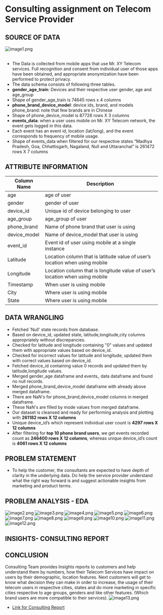 # Consulting assignment on Telecom Service Provider
## SOURCE OF DATA 
![image1.png](images/service_provider.png)<br><br>
- The Data is collected from mobile apps that use Mr. XY Telecom services. Full recognition and consent from individual user of those       apps have been obtained, and appropriate anonymization have been performed to protect privacy. 
- The data schema consists of following three tables.
- __gender_age_train__: Devices and their respective user gender, age and age_group
- Shape of gender_age_train is 74645 rows x 4 columns
- __phone_brand_device_model__: device ids, brand, and models phone_brand: note that few brands are in Chinese
- Shape of phone_device_model is 87726 rows X 3 columns
- __events_data__: when a user uses mobile on Mr. XY Telecom network, the event gets logged in this data.
- Each event has an event id, location (lat/long), and the event corresponds to frequency of mobile usage.
- Shape of events_data when filtered for our respective states “Madhya Pradesh, Goa, Chhattisgarh, Nagaland, Null and Uttaranchal” is     261472 rows X 7 columns
## ATTRIBUTE INFORMATION
| Column Name   			| Description                                              		  |
| ------------- 			| --------------------------------------------------------------|                                            		
| age                    | age of user                                   	  | 
| gender        		| gender of user                     				        |  
| device_id          		| Unique id of device belonging to user                                         | 
| age_group       			| age_group of user      							            |                                            
| phone_brand       | Name of phone brand that user is using            |   
| device_model       				| Name of device_model that user is using                                      	|
| event_id 		| Event id of user using mobile at a single instance   |
| Latitude          			| Location column that is latitude value of user’s location when using mobile                       |
| Longitude          				| Location column that is longitude value of user’s location when using mobile                 |
| Timestamp    				| When user is using mobile                   |
| City				| Where user is using mobile 	|
| State 				| Where user is using mobile	|<br>
## DATA WRANGLING
- Fetched 'Null' state records from database.
- Based on device_id, updated state, latitude,longitude,city columns appropriately without discrepancies. 
- Checked for latitude and longitude containing "0" values and updated them with appropriate values based on device_id.
- Checked for incorrect values for latitude and longitude, updated them with correct values based on device_id.
- Fetched device_id containing value 0 records and updated them by latitude,longitude values. 
- Merged gender_age dataframe and events_ data dataframe and found no null records.
- Merged phone_brand_device_model dataframe with already above merged dataframe.
- There are NaN's for phone_brand,device_model columns in merged dataframe.
- These NaN's are filled by mode values from merged dataframe.
- Our dataset is cleansed and ready for performing analysis and plotting with __261182 rows X 12 columns__
- Unique device_id’s which represent individual user count is __4297 rows X 12 columns__
- After filtering for __top 10 phone brand users__, we get events recorded count as __246400 rows X 12 columns__, whereas unique device_id’s count is __4061 rows X 12 columns__ 
## PROBLEM STATEMENT
- To help the customer, the consultants are expected to have depth of clarity in the underlying data. Do help the service provider understand what the right way forward is and suggest actionable insights from marketing and product terms.
## PROBLEM ANALYSIS - EDA
![image2.png](images/eventsbystate.png)
![image3.png](images/eventsbygender.png)
![image4.png](images/eventsbyagevsstate.png)
![image5.png](images/eventsbyagevsgenervsstate.png)
![image6.png](images/eventsbyphonebrand.png)
![image7.png](images/topmodelsamsung.png)
![image8.png](images/userbystate.png)
![image9.png](images/usersbycity,phonebrand.png)
![image10.png](images/usersbystateandgender.png)
![image11.png](images/usersbystateandgroup.png)
![image12.png](images/InteractiveDashboard.png)<br/>
## INSIGHTS- CONSULTING REPORT
## CONCLUSION
Consulting Team provides Insights reports to customers and help understand them by numbers, how their Telecom Services have impact on users by their demographic, location features. Next customers will get to know what decision they can make in order to increase, the usage of their telecom users in respective cities, states and do more marketing in specific cities respective to age groups, genders and like other features. (Which brand users are more compatible to their services).
![image13.png](images/insight-2.png)<br/>
- [Link for Consulting Report](./EDA%20on%20Telecom%20Services/Counsulting%20Report.docx)


